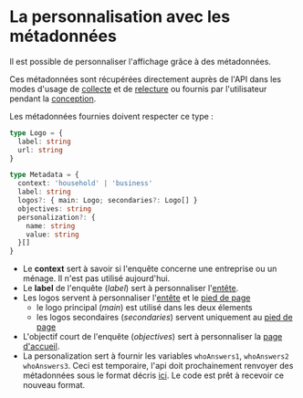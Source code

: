 # La personnalisation avec les métadonnées

Il est possible de personnaliser l'affichage grâce à des métadonnées.

Ces métadonnées sont récupérées directement auprès de l'API dans les modes d'usage de [collecte](../../usecases/collect.md) et de [relecture](../../usecases/review.md) ou fournis par l'utilisateur pendant la [conception](../../usecases/visualize.md).

Les métadonnées fournies doivent respecter ce type :

```ts
type Logo = {
  label: string
  url: string
}

type Metadata = {
  context: 'household' | 'business'
  label: string
  logos?: { main: Logo; secondaries?: Logo[] }
  objectives: string
  personalization?: {
    name: string
    value: string
  }[]
}
```

- Le **context** sert à savoir si l'enquête concerne une entreprise ou un ménage. Il n'est pas utilisé aujourd'hui.
- Le **label** de l'enquête (_label_) sert à personnaliser l'[entête](./display.mdx#entête).
- Les logos servent à personnaliser l'[entête](./display.mdx#entête) et le [pied de page](./display.mdx##pied-de-page)
  - le logo principal (_main_) est utilisé dans les deux élements
  - les logos secondaires (_secondaries_) servent uniquement au [pied de page](./display.mdx#pied-de-page)
- L'objectif court de l'enquête (_objectives_) sert à personnaliser la [page d'accueil](./survey.md#page-daccueil).
- La personalization sert à fournir les variables `whoAnswers1`, `whoAnswers2` `whoAnswers3`. Ceci est temporaire, l'api doit prochainement renvoyer des métadonnées sous le format décris [ici](https://github.com/InseeFr/stromae-dsfr/issues/81#issuecomment-2216825059). Le code est prêt à recevoir ce nouveau format.